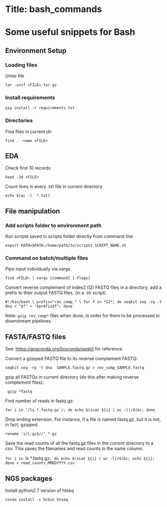 # Title: bash_commands

# Some useful snippets for Bash

## Environment Setup
### Loading files
  Untar file
  
  `tar -xvzf <FILE>.tar.gz`

### Install requirements

  `pip install -r requirements.txt`

### Directories
  Find files in current dir
  
  `find . -name <FILE>`

## EDA
  Check first 10 records
  
  `head -10 <FILE>`
  
  Count lines in every .txt file in current directory
  
  `echo $(wc -l  *.txt) `

## File manipulation

### Add scripts folder to environment path
  Run scripts saved in scripts folder directly from command line
  
  `export PATH=$PATH:/home/path/to/scripts
  SCRIPT_NAME.sh`

### Command on batch/multiple files
  Pipe input individually via xargs
  
  `find <FILE> | xargs [command] [-flags]`
  
  Convert reverse complement of index2 (I2) FASTQ files in a directory; add a prefix to their output FASTQ files.
  (in a .sh script)
  
  `#!/bin/bash \
  prefix="rev_comp_" \
  for f in *I2*; do seqkit seq -rp -t dna < "$f" > "$prefix$f"; done`
  
  Note: `gzip rev_comp*` files when done, in order for them to be processed in downstream pipelines.
  
## FASTA/FASTQ files
  See: https://anaconda.org/bioconda/seqkit for reference.
  
  Convert a gzipped FASTQ file to its reverse complement FASTQ:
  
  `
  seqkit seq -rp -t dna  SAMPLE.fastq.gz > rev_comp_SAMPLE.fastq  
  `
  
  gzip all FASTQs in current directory (do this after making reverse complement files):
  
  ` 
  gzip *fastq
  `
  
  Find number of reads in fastq.gz:
  
  ``for i in `/ls *.fastq.gz`/; do echo $(zcat ${i} | wc -l)/4|bc; done``
  
  Drop ending extension. For instance, if a file is named fastq.gz, but it is not, in fact, gzipped.
  
  `rename 's/\.gz$//' *.gz`

  Save the read counts of all the fastq.gz files in the current directory to a csv. This saves the filenames and read counts in the same column. 
  
  `for i in `ls *.fastq.gz`; do echo $(zcat ${i} | wc -l)/4|bc; echo ${i}; done > read_counts_MMDDYYYY.csv`

 ## NGS packages
  Install python2.7 version of htseq
  
  `conda install -c bcbio htseq`

